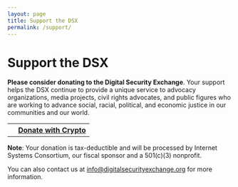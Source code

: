 ```yaml
---
layout: page
title: Support the DSX
permalink: /support/
---
```

# Support the DSX

<strong>Please consider donating to the Digital Security Exchange</strong>. Your support helps the DSX continue to provide a unique service to advocacy organizations, media projects, civil rights advocates, and public figures who are working to advance social, racial, political, and economic justice in our communities and our world.

<table cellspacing="40">
<tr>
<th>
<script src="https://www.paypalobjects.com/api/checkout.js"></script>

<div id="paypal-button-container"></div>

<script>

    // Render the PayPal button

    paypal.Button.render({

        // Set your environment

        env: 'production', // sandbox | production

        // Specify the style of the button

        style: {
            label: 'paypal',
            size:  'large', // small | medium | large | responsive
            shape: 'pill',   // pill | rect
            color: 'blue',   // gold | blue | silver | black
            tagline: false
        },

        // PayPal Client IDs - replace with your own
        // Create a PayPal app: https://developer.paypal.com/developer/applications/create

        client: {
            sandbox:    'AZDxjDScFpQtjWTOUtWKbyN_bDt4OgqaF4eYXlewfBP4-8aqX3PiV8e1GWU6liB2CUXlkA59kJXE7M6R',
            production: 'AfuwkyMCK-AO__Lnc_fQqAoO08CMcmiFi1VtEM8wRrJsCc0qYYCxkfXbrusoTRYNy7Y6t0MGGDHmbhsR'
        },

        // Wait for the PayPal button to be clicked

        payment: function(data, actions) {
            return actions.payment.create({
                payment: {
                    transactions: [
                        {
                            amount: { total: '0', currency: 'USD' }
                        }
                    ]
                }
            });
        },

        // Wait for the payment to be authorized by the customer

        onAuthorize: function(data, actions) {
            return actions.payment.execute().then(function() {
                window.alert('Payment Complete!');
            });
        }

    }, '#paypal-button-container');

</script

</th>
<th>
<div>
  <a class="donate-with-crypto"
     href="https://commerce.coinbase.com/checkout/f9922a57-8165-49db-a4b2-a8c0a5ab63a1">
    <span>Donate with Crypto</span>
  </a>
  <script src="https://commerce.coinbase.com/v1/checkout.js">
  </script>
</th>
</tr>
</table>

<strong>Note</strong>: Your donation is tax-deductible and will be processed by Internet Systems Consortium, our fiscal sponsor and a 501(c)(3) nonprofit.

You can also contact us at [info@digitalsecurityexchange.org](mailto:info@digitalsecurityexchange.org) for more information.
